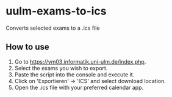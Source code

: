 # uulm-exams-to-ics

Converts selected exams to a .ics file

## How to use

1. Go to <https://vm03.informatik.uni-ulm.de/index.php>.
2. Select the exams you wish to export.
3. Paste the script into the console and execute it.
4. Click on 'Exportieren' -> 'ICS' and select download location.
5. Open the .ics file with your preferred calendar app.
